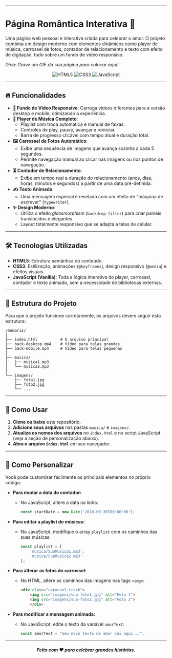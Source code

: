 -----

# Página Romântica Interativa 💖

Uma página web pessoal e interativa criada para celebrar o amor. O projeto combina um design moderno com elementos dinâmicos como player de música, carrossel de fotos, contador de relacionamento e texto com efeito de digitação, tudo sobre um fundo de vídeo responsivo.

*Dica: Grave um GIF da sua página para colocar aqui\!*

<div align="center">
  <img src="https://img.shields.io/badge/HTML5-E34F26?style=for-the-badge&logo=html5&logoColor=white" alt="HTML5">
  <img src="https://imgshields.io/badge/CSS3-1572B6?style=for-the-badge&logo=css3&logoColor=white" alt="CSS3">
  <img src="https://img.shields.io/badge/JavaScript-F7DF1E?style=for-the-badge&logo=javascript&logoColor=black" alt="JavaScript">
</div>

-----

## 🔥 Funcionalidades

  - **🎥 Fundo de Vídeo Responsivo**: Carrega vídeos diferentes para a versão desktop e mobile, otimizando a experiência.
  - **🎵 Player de Música Completo**:
      - Playlist com troca automática e manual de faixas.
      - Controles de play, pause, avançar e reiniciar.
      - Barra de progresso clicável com tempo atual e duração total.
  - **🖼️ Carrossel de Fotos Automático**:
      - Exibe uma sequência de imagens que avança sozinha a cada 5 segundos.
      - Permite navegação manual ao clicar nas imagens ou nos pontos de navegação.
  - **⏳ Contador de Relacionamento**:
      - Exibe em tempo real a duração do relacionamento (anos, dias, horas, minutos e segundos) a partir de uma data pré-definida.
  - **✍️ Texto Animado**:
      - Uma mensagem especial é revelada com um efeito de "máquina de escrever" (`typewriter`).
  - **✨ Design Moderno**:
      - Utiliza o efeito *glassmorphism* (`backdrop-filter`) para criar painéis translúcidos e elegantes.
      - Layout totalmente responsivo que se adapta a telas de celular.

-----

## 🛠️ Tecnologias Utilizadas

  - **HTML5**: Estrutura semântica do conteúdo.
  - **CSS3**: Estilização, animações (`@keyframes`), design responsivo (`@media`) e efeitos visuais.
  - **JavaScript (Vanilla)**: Toda a lógica interativa do player, carrossel, contador e texto animado, sem a necessidade de bibliotecas externas.

-----

## 📂 Estrutura do Projeto

Para que o projeto funcione corretamente, os arquivos devem seguir esta estrutura:

```
/memoris/
│
├── index.html          # O arquivo principal
├── back-desktop.mp4    # Vídeo para telas grandes
├── back-mobile.mp4     # Vídeo para telas pequenas
│
├── musica/
│   ├── musica1.mp3
│   └── musica2.mp3
│
└── imagens/
    ├── foto1.jpg
    ├── foto2.jpg
    └── ...
```

-----

## 🚀 Como Usar

1.  **Clone ou baixe** este repositório.
2.  **Adicione seus arquivos** nas pastas `musica/` e `imagens/`.
3.  **Atualize os nomes dos arquivos** no `index.html` e no script JavaScript (veja a seção de personalização abaixo).
4.  **Abra o arquivo `index.html`** em seu navegador.

-----

## 🎨 Como Personalizar

Você pode customizar facilmente os principais elementos no próprio código:

  - **Para mudar a data do contador:**

      - No JavaScript, altere a data na linha:
        ```javascript
        const startDate = new Date('2018-09-30T00:00:00');
        ```

  - **Para editar a playlist de músicas:**

      - No JavaScript, modifique o array `playlist` com os caminhos das suas músicas:
        ```javascript
        const playlist = [
            'musica/SuaMusica1.mp3',
            'musica/SuaMusica2.mp3'
        ];
        ```

  - **Para alterar as fotos do carrossel:**

      - No HTML, altere os caminhos das imagens nas tags `<img>`:
        ```html
        <div class="carousel-track">
            <img src="imagens/sua-foto1.jpg" alt="Foto 1">
            <img src="imagens/sua-foto2.jpg" alt="Foto 2">
            </div>
        ```

  - **Para modificar a mensagem animada:**

      - No JavaScript, edite o texto da variável `amorText`:
        ```javascript
        const amorText = "Seu novo texto de amor vai aqui...";
        ```

<div align="center">
  <hr> 
  <h4> <i>Feito com ❤️ para celebrar grandes histórias.</i> </h4>
</div>
